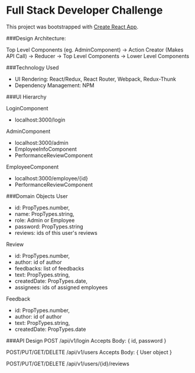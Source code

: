 # Full Stack Developer Challenge

This project was bootstrapped with [Create React App](https://github.com/facebookincubator/create-react-app).

###Design Architecture:

Top Level Components (eg. AdminComponent) -> Action Creator (Makes API Call) -> Reducer -> Top Level Components -> Lower Level Components

###Technology Used

* UI Rendering: React/Redux, React Router, Webpack, Redux-Thunk
* Dependency Management: NPM

###UI Hierarchy

LoginComponent
* localhost:3000/login

AdminComponent
* localhost:3000/admin
* EmployeeInfoComponent
* PerformanceReviewComponent

EmployeeComponent 
* localhost:3000/employee/{id}
* PerformanceReviewComponent

###Domain Objects
User
* id: PropTypes.number,
* name: PropTypes.string,
* role: Admin or Employee
* password: PropTypes.string
* reviews: ids of this user's reviews

Review
* id: PropTypes.number,
* author: id of author
* feedbacks: list of feedbacks
* text: PropTypes.string,
* createdDate: PropTypes.date,
* assignees: ids of assigned employees

Feedback
* id: PropTypes.number,
* author: id of author
* text: PropTypes.string,
* createdDate: PropTypes.date

###API Design
POST /api/v1/login
Accepts Body: { id, password }

POST/PUT/GET/DELETE
/api/v1/users
Accepts Body: { User object }

POST/PUT/GET/DELETE
/api/v1/users/{id}/reviews
